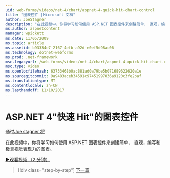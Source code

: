 ```yaml
---
uid: web-forms/videos/net-4/chart/aspnet-4-quick-hit-chart-control
title: "图表控件 |Microsoft 文档"
author: JoeStagner
description: "在此视频中，你将学习如何使用 ASP.NET 图表控件来创建简单、 直观，编写和极具视觉表现力的图表。"
ms.author: aspnetcontent
manager: wpickett
ms.date: 11/05/2009
ms.topic: article
ms.assetid: b93334e7-2167-4efb-a92d-e0ef5d98ac06
ms.technology: dotnet-webforms
ms.prod: .net-framework
msc.legacyurl: /web-forms/videos/net-4/chart/aspnet-4-quick-hit-chart-control
msc.type: video
ms.openlocfilehash: 63733468b0ac881ad0a79be5b071689622620a1e
ms.sourcegitcommit: 9a9483aceb34591c97451997036a9120c3fe2baf
ms.translationtype: MT
ms.contentlocale: zh-CN
ms.lasthandoff: 11/10/2017
---
```

<a name="aspnet-4-quick-hit---chart-control"></a>ASP.NET 4"快速 Hit"的图表控件
====================
通过[Joe stagner 将](https://github.com/JoeStagner)

在此视频中，你将学习如何使用 ASP.NET 图表控件来创建简单、 直观，编写和极具视觉表现力的图表。 

[&#9654;观看视频 （2 分钟）](https://channel9.msdn.com/Blogs/ASP-NET-Site-Videos/aspnet-4-quick-hit-chart-control)

>[!div class="step-by-step"]
[下一篇](aspnet-4-how-do-i-introducing-the-new-chart-control-in-visual-studio-2010.md)
